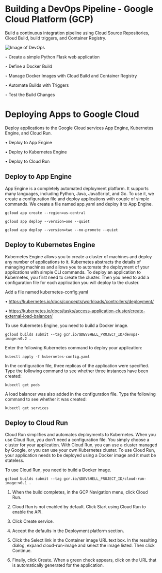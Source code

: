 # Building a DevOps Pipeline - Google Cloud Platform (GCP)

Build a continuous integration pipeline using Cloud Source Repositories, Cloud Build, build triggers, and Container Registry.


![Image of DevOps](https://github.com/IamVigneshC/DevOpsPipelineCI/blob/master/templates/1.jpg)


‣ Create a simple Python Flask web application

‣ Define a Docker Build

‣ Manage Docker Images with Cloud Build and Container Registry

‣ Automate Builds with Triggers

‣ Test the Build Changes


# Deploying Apps to Google Cloud

Deploy applications to the Google Cloud services App Engine, Kubernetes Engine, and Cloud Run.


•	Deploy to App Engine

•	Deploy to Kubernetes Engine

•	Deploy to Cloud Run


## Deploy to App Engine

App Engine is a completely automated deployment platform. It supports many languages, including Python, Java, JavaScript, and Go. To use it, we create a configuration file and deploy applications with couple of simple commands. We create a file named app.yaml and deploy it to App Engine.


` gcloud app create --region=us-central `

` gcloud app deploy --version=one --quiet `

` gcloud app deploy --version=two --no-promote --quiet `


## Deploy to Kubernetes Engine

Kubernetes Engine allows you to create a cluster of machines and deploy any number of applications to it. Kubernetes abstracts the details of managing machines and allows you to automate the deployment of your applications with simple CLI commands. To deploy an application to Kubernetes, you first need to create the cluster. Then you need to add a configuration file for each application you will deploy to the cluster.

Add a file named kubernetes-config.yaml 

•	https://kubernetes.io/docs/concepts/workloads/controllers/deployment/

•	https://kubernetes.io/docs/tasks/access-application-cluster/create-external-load-balancer/

To use Kubernetes Engine, you need to build a Docker image.

` gcloud builds submit --tag gcr.io/$DEVSHELL_PROJECT_ID/devops-image:v0.2 . `

Enter the following Kubernetes command to deploy your application:

` kubectl apply -f kubernetes-config.yaml `

In the configuration file, three replicas of the application were specified. Type the following command to see whether three instances have been created:

` kubectl get pods `

A load balancer was also added in the configuration file. Type the following command to see whether it was created:

` kubectl get services `


## Deploy to Cloud Run

Cloud Run simplifies and automates deployments to Kubernetes. When you use Cloud Run, you don't need a configuration file. You simply choose a cluster for your application. With Cloud Run, you can use a cluster managed by Google, or you can use your own Kubernetes cluster.
To use Cloud Run, your application needs to be deployed using a Docker image and it must be stateless.

To use Cloud Run, you need to build a Docker image.

` gcloud builds submit --tag gcr.io/$DEVSHELL_PROJECT_ID/cloud-run-image:v0.1 . `

1.	When the build completes, in the GCP Navigation menu, click Cloud Run.

2.	Cloud Run is not enabled by default. Click Start using Cloud Run to enable the API.

3.	Click Create service.

4.	Accept the defaults in the Deployment platform section.

5.	Click the Select link in the Container image URL text box. In the resulting dialog, expand cloud-run-image and select the image listed. Then click Continue.

6.	Finally, click Create. When a green check appears, click on the URL that is automatically generated for the application.








